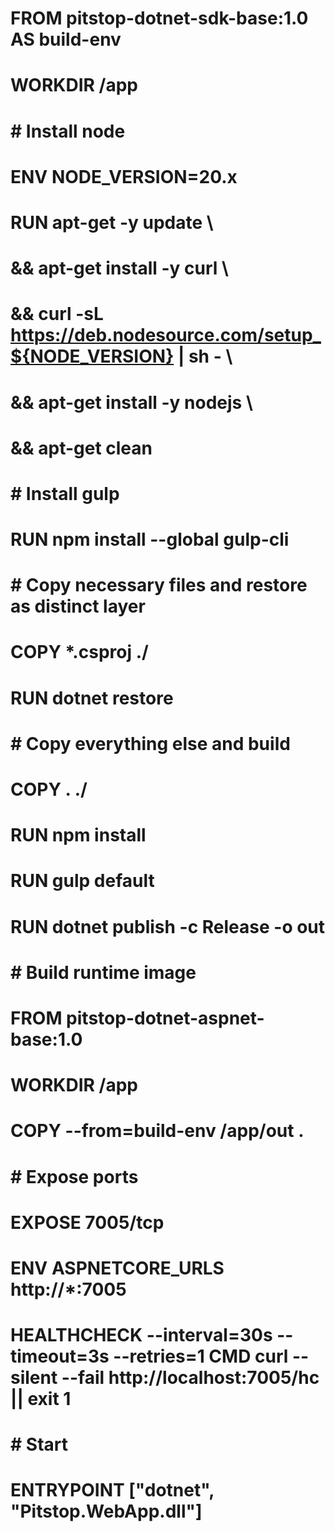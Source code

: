 # FROM pitstop-dotnet-sdk-base:1.0 AS build-env
# WORKDIR /app

# # Install node
# ENV NODE_VERSION=20.x
# RUN apt-get -y update \
#     && apt-get install -y curl \
#     && curl -sL https://deb.nodesource.com/setup_${NODE_VERSION} | sh - \ 
#     && apt-get install -y nodejs \
#     && apt-get clean

# # Install gulp
# RUN npm install --global gulp-cli

# # Copy necessary files and restore as distinct layer
# COPY *.csproj ./
# RUN dotnet restore

# # Copy everything else and build
# COPY . ./
# RUN npm install
# RUN gulp default
# RUN dotnet publish -c Release -o out

# # Build runtime image
# FROM pitstop-dotnet-aspnet-base:1.0
# WORKDIR /app
# COPY --from=build-env /app/out .

# # Expose ports
# EXPOSE 7005/tcp
# ENV ASPNETCORE_URLS http://*:7005
# HEALTHCHECK --interval=30s --timeout=3s --retries=1 CMD curl --silent --fail http://localhost:7005/hc || exit 1

# # Start
# ENTRYPOINT ["dotnet", "Pitstop.WebApp.dll"]

